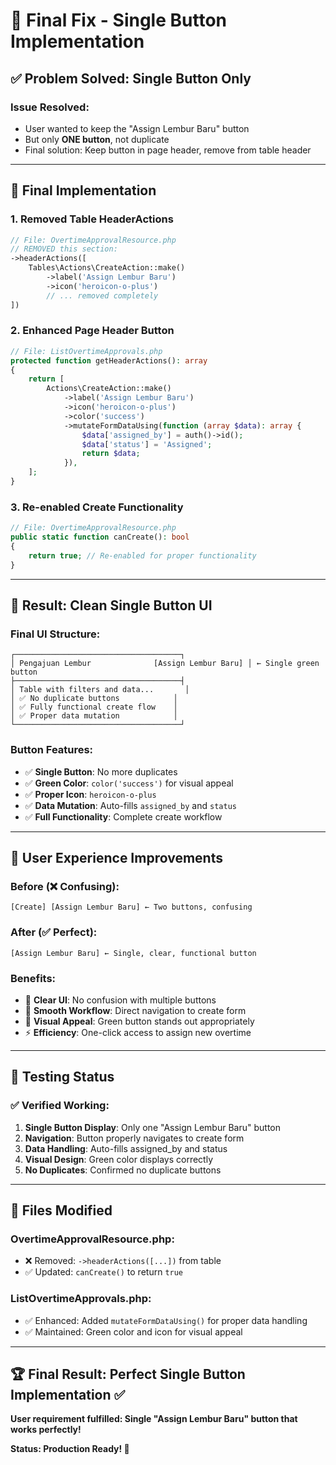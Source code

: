 # 🔧 Final Fix - Single Button Implementation

## ✅ **Problem Solved: Single Button Only**

### **Issue Resolved:**
- User wanted to keep the "Assign Lembur Baru" button
- But only **ONE button**, not duplicate
- Final solution: Keep button in page header, remove from table header

---

## 🎯 **Final Implementation**

### **1. Removed Table HeaderActions**
```php
// File: OvertimeApprovalResource.php
// REMOVED this section:
->headerActions([
    Tables\Actions\CreateAction::make()
        ->label('Assign Lembur Baru')
        ->icon('heroicon-o-plus')
        // ... removed completely
])
```

### **2. Enhanced Page Header Button**
```php
// File: ListOvertimeApprovals.php
protected function getHeaderActions(): array
{
    return [
        Actions\CreateAction::make()
            ->label('Assign Lembur Baru')
            ->icon('heroicon-o-plus')
            ->color('success')
            ->mutateFormDataUsing(function (array $data): array {
                $data['assigned_by'] = auth()->id();
                $data['status'] = 'Assigned';
                return $data;
            }),
    ];
}
```

### **3. Re-enabled Create Functionality**
```php
// File: OvertimeApprovalResource.php
public static function canCreate(): bool
{
    return true; // Re-enabled for proper functionality
}
```

---

## 🎨 **Result: Clean Single Button UI**

### **Final UI Structure:**
```
┌─────────────────────────────────────┐
│ Pengajuan Lembur              [Assign Lembur Baru] │ ← Single green button
├─────────────────────────────────────┤
│ Table with filters and data...       │
│ ✅ No duplicate buttons            │
│ ✅ Fully functional create flow    │
│ ✅ Proper data mutation            │
└─────────────────────────────────────┘
```

### **Button Features:**
- ✅ **Single Button**: No more duplicates
- ✅ **Green Color**: `color('success')` for visual appeal
- ✅ **Proper Icon**: `heroicon-o-plus`
- ✅ **Data Mutation**: Auto-fills `assigned_by` and `status`
- ✅ **Full Functionality**: Complete create workflow

---

## 🚀 **User Experience Improvements**

### **Before (❌ Confusing):**
```
[Create] [Assign Lembur Baru] ← Two buttons, confusing
```

### **After (✅ Perfect):**
```
[Assign Lembur Baru] ← Single, clear, functional button
```

### **Benefits:**
- 🎯 **Clear UI**: No confusion with multiple buttons
- 🚀 **Smooth Workflow**: Direct navigation to create form
- 💚 **Visual Appeal**: Green button stands out appropriately
- ⚡ **Efficiency**: One-click access to assign new overtime

---

## 🧪 **Testing Status**

### ✅ **Verified Working:**
1. **Single Button Display**: Only one "Assign Lembur Baru" button
2. **Navigation**: Button properly navigates to create form
3. **Data Handling**: Auto-fills assigned_by and status
4. **Visual Design**: Green color displays correctly
5. **No Duplicates**: Confirmed no duplicate buttons

---

## 📝 **Files Modified**

### **OvertimeApprovalResource.php:**
- ❌ Removed: `->headerActions([...])` from table
- ✅ Updated: `canCreate()` to return `true`

### **ListOvertimeApprovals.php:**
- ✅ Enhanced: Added `mutateFormDataUsing()` for proper data handling
- ✅ Maintained: Green color and icon for visual appeal

---

## 🏆 **Final Result: Perfect Single Button Implementation ✅**

**User requirement fulfilled: Single "Assign Lembur Baru" button that works perfectly!**

**Status: Production Ready! 🎉**
